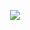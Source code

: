 <p align="center"><img src="https://github-readme-stats.vercel.app/api?username=begaonnuri&hide=stars,contribs&count_private=true&show_icons=true&theme=react"/></p>
